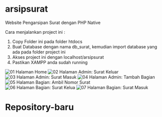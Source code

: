# arsipsurat
Website Pengarsipan Surat dengan PHP Native

Cara menjalankan project ini :
1. Copy Folder ini pada folder htdocs
2. Buat Database dengan nama db_surat, kemudian import database yang ada pada folder project ini
3. Akses project ini dengan localhost/arsipsurat
4. Pastikan XAMPP anda sudah running


![01 Halaman Home](https://github.com/RifkiCS29/arsipsurat/blob/master/img/screenshots/Dashoboard.png)
![02 Halaman Admin: Surat Keluar](https://github.com/RifkiCS29/arsipsurat/blob/master/img/screenshots/admin%20surat%20keluar.png)
![03 Halaman Admin: Surat Masuk](https://github.com/RifkiCS29/arsipsurat/blob/master/img/screenshots/admin%20surat%20masuk.png)
![04 Halaman Admin: Tambah Bagian](https://github.com/RifkiCS29/arsipsurat/blob/master/img/screenshots/admin%20tambah%20bagian.png)
![05 Halaman Bagian: Ambil Nomor Surat](https://github.com/RifkiCS29/arsipsurat/blob/master/img/screenshots/bagian%20ambil%20nomor%20surat.png)
![06 Halaman Bagian: Surat Kelua](https://github.com/RifkiCS29/arsipsurat/blob/master/img/screenshots/bagian%20surat%20keluar.png)
![07 Halaman Bagian: Surat Masuk](https://github.com/RifkiCS29/arsipsurat/blob/master/img/screenshots/bagian%20surat%20masuk.png)
# Repository-baru
